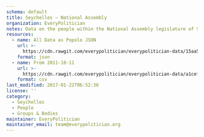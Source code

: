```yaml
---
schema: default
title: Seychelles — National Assembly
organization: EveryPolitician
notes: Data on the people within the National Assembly legislature of Seychelles.
resources:
  - name: All Data as Popolo JSON
    url: >-
      https://cdn.rawgit.com/everypolitician/everypolitician-data/15aa55a5420557f19dc107252ce73679e7efccbc/data/Seychelles/Assembly/ep-popolo-v1.0.json
    format: json
  - name: From 2011-10-11
    url: >-
      https://cdn.rawgit.com/everypolitician/everypolitician-data/a1cef170b662c1feb5ff3f1eb60fa93bb0dd060c/data/Seychelles/Assembly/term-2011.csv
    format: csv
last_modified: 2017-01-22T06:52:36
license: ''
category:
  - Seychelles
  - People
  - Groups & Bodies
maintainer: EveryPolitician
maintainer_email: team@everypolitician.org
---
```


